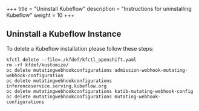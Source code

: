 +++
title = "Uninstall Kubeflow"
description = "Instructions for uninstalling Kubeflow"
weight = 10
+++

## Uninstall a Kubeflow Instance
To delete a Kubeflow installation please follow these steps:

```
kfctl delete --file=./kfdef/kfctl_openshift.yaml
rm -rf kfdef/kustomize/
oc delete mutatingwebhookconfigurations admission-webhook-mutating-webhook-configuration
oc delete mutatingwebhookconfigurations inferenceservice.serving.kubeflow.org
oc delete mutatingwebhookconfigurations katib-mutating-webhook-config
oc delete mutatingwebhookconfigurations mutating-webhook-configurations
```
